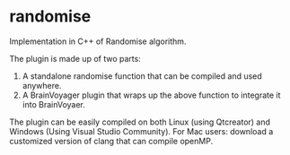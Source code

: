 # randomise
Implementation in C++ of Randomise algorithm.

The plugin is made up of two parts:

1. A standalone randomise function that can be compiled and used anywhere.
2. A BrainVoyager plugin that wraps up the above function to integrate it into BrainVoyaer.

The plugin can be easily compiled on both Linux (using Qtcreator) and Windows (Using Visual Studio Community). For Mac users: download a customized version of clang that can compile openMP.
